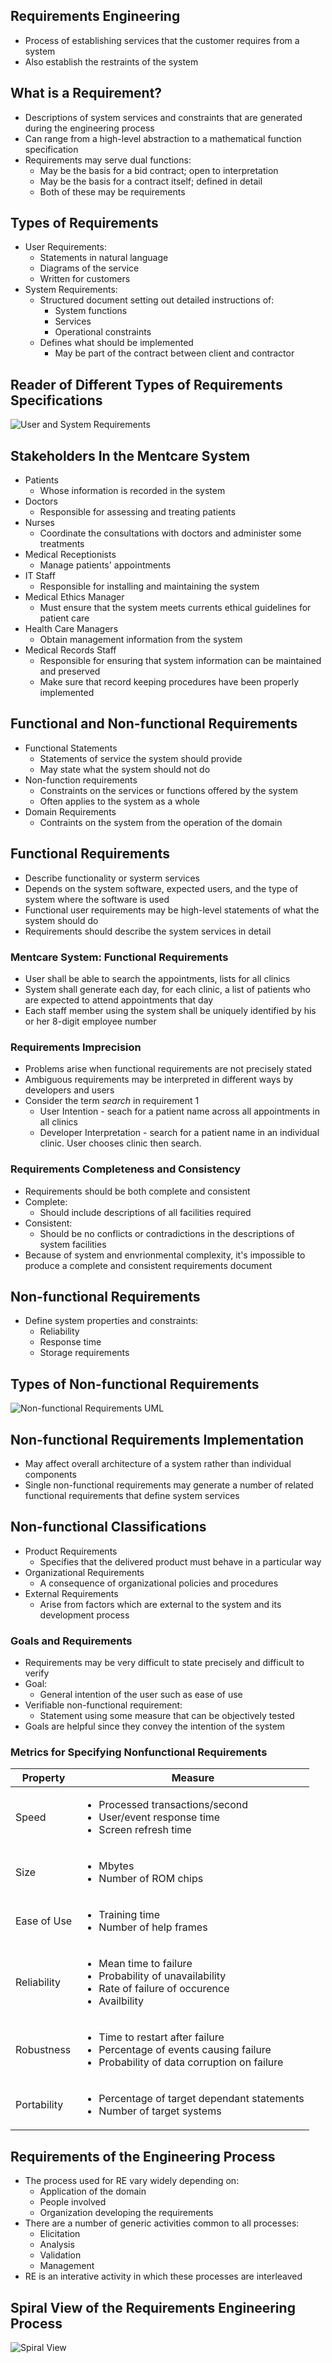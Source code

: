 ## Requirements Engineering
- Process of establishing services that the customer requires from a system
- Also establish the restraints of the system

## What is a Requirement?
- Descriptions of system services and constraints that are generated during the engineering process
- Can range from a high-level abstraction to a mathematical function specification
- Requirements may serve dual functions:
    - May be the basis for a bid contract; open to interpretation
    - May be the basis for a contract itself; defined in detail
    - Both of these may be requirements

## Types of Requirements
- User Requirements:
    - Statements in natural language
    - Diagrams of the service 
    - Written for customers
- System Requirements:
    - Structured document setting out detailed instructions of:
        - System functions
        - Services
        - Operational constraints
    - Defines what should be implemented
        - May be part of the contract between client and contractor

## Reader of Different Types of Requirements Specifications
![User and System Requirements](https://external-content.duckduckgo.com/iu/?u=https%3A%2F%2Ftse3.mm.bing.net%2Fth%3Fid%3DOIP.yIZqC10uq1JHxvn625hlrgHaEH%26pid%3DApi&f=1&ipt=9f2896e5bd2cb91719857b9f3a32f2a66f4b545d9d44ca5f6ef64ce4503e83f9&ipo=images)

## Stakeholders In the Mentcare System
- Patients
    - Whose information is recorded in the system
- Doctors
    - Responsible for assessing and treating patients
- Nurses
    - Coordinate the consultations with doctors and administer some treatments
- Medical Receptionists
    - Manage patients' appointments
- IT Staff
    - Responsible for installing and maintaining the system
- Medical Ethics Manager
    - Must ensure that the system meets currents ethical guidelines for patient care
- Health Care Managers
    - Obtain management information from the system
- Medical Records Staff
    - Responsible for ensuring that system information can be maintained and preserved
    - Make sure that record keeping procedures have been properly implemented

## Functional and Non-functional Requirements
- Functional Statements
    - Statements of service the system should provide
    - May state what the system should not do
- Non-function requirements
    - Constraints on the services or functions offered by the system
    - Often applies to the system as a whole
- Domain Requirements
    - Contraints on the system from the operation of the domain

## Functional Requirements
- Describe functionality or systerm services
- Depends on the system software, expected users, and the type of system where the software is used
- Functional user requirements may be high-level statements of what the system should do
- Requirements should describe the system services in detail

### Mentcare System: Functional Requirements
- User shall be able to search the appointments, lists for all clinics
- System shall generate each day, for each clinic, a list of patients who are expected to attend appointments that day
- Each staff member using the system shall be uniquely identified by his or her 8-digit employee number

### Requirements Imprecision
- Problems arise when functional requirements are not precisely stated
- Ambiguous requirements may be interpreted in different ways by developers and users
- Consider the term _search_ in requirement 1
    - User Intention - seach for a patient name across all appointments in all clinics
    - Developer Interpretation - search for a patient name in an individual clinic. User chooses clinic then search.

### Requirements Completeness and Consistency
- Requirements should be both complete and consistent
- Complete:
    - Should include descriptions of all facilities required
- Consistent:
    - Should be no conflicts or contradictions in the descriptions of system facilities
- Because of system and envrionmental complexity, it's impossible to produce a complete and consistent requirements document

## Non-functional Requirements
- Define system properties and constraints:
    - Reliability
    - Response time
    - Storage requirements

## Types of Non-functional Requirements
![Non-functional Requirements UML](https://external-content.duckduckgo.com/iu/?u=https%3A%2F%2Fcs.ccsu.edu%2F~stan%2Fclasses%2FCS410%2Fnotes16%2Fimages%2F04-nonfunctional_requirement_types.png&f=1&nofb=1&ipt=7adfccf723c5997a8fe397d63a151da6f34f6296c76b83e701a3e329f35a66d4&ipo=images)

## Non-functional Requirements Implementation
- May affect overall architecture of a system rather than individual components
- Single non-functional requirements may generate a number of related functional requirements that define system services

## Non-functional Classifications
- Product Requirements
    - Specifies that the delivered product must behave in a particular way
- Organizational Requirements
    - A consequence of organizational policies and procedures
- External Requirements
    - Arise from factors which are external to the system and its development process

### Goals and Requirements
- Requirements may be very difficult to state precisely and difficult to verify
- Goal:
    - General intention of the user such as ease of use
- Verifiable non-functional requirement:
    - Statement using some measure that can be objectively tested
- Goals are helpful since they convey the intention of the system

### Metrics for Specifying Nonfunctional Requirements
| Property | Measure |
|----------|---------|
|Speed      |<ul><li>Processed transactions/second</li><li>User/event response time</li><li>Screen refresh time</li></ul>|
|Size       | <ul><li>Mbytes</li><li>Number of ROM chips</li><ul> |
|Ease of Use | <ul><li>Training time</li><li>Number of help frames</li></ul>|
|Reliability | <ul><li>Mean time to failure</li><li>Probability of unavailability</li><li>Rate of failure of occurence</li><li>Availbility</li></ul>|
|Robustness  | <ul><li>Time to restart after failure</li><li>Percentage of events causing failure</li><li>Probability of data corruption on failure</li></ul>|
|Portability | <ul><li>Percentage of target dependant statements</li><li>Number of target systems</li></ul>|

## Requirements of the Engineering Process
- The process used for RE vary widely depending on:
    - Application of the domain
    - People involved 
    - Organization developing the requirements
- There are a number of generic activities common to all processes:
    - Elicitation
    - Analysis
    - Validation
    - Management
- RE is an interative activity in which these processes are interleaved

## Spiral View of the Requirements Engineering Process
![Spiral View]("https://external-content.duckduckgo.com/iu/?u=https%3A%2F%2Fcdn-images-1.medium.com%2Fmax%2F1600%2F1*3Wosmb7qlsKd1-EMlftWBQ.png&f=1&nofb=1&ipt=625990b38a7908a048c5313df18155a7060de0d0b12b68820889fd7c04e1fd39&ipo=images")
